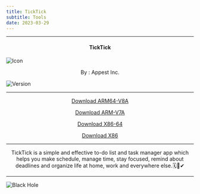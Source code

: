 ```yaml
---
title: TickTick
subtitle: Tools
date: 2023-03-29
---
```

---

<h4> <p align="center"> TickTick </p> </h4>

![Icon](https://rb.gy/pcfmj)

<p align="center"> By : Appest Inc. </p>

![Version](https://rb.gy/as413)

---

<p align ="center">
<a href="https://clk.asia/Kjulxi" class="btn btn-outline-success"> Download ARM64-V8A </a>
</p>

<p align ="center">
<a href="https://clk.asia/4horPh" class="btn btn-outline-success"> Download ARM-V7A </a>
</p>

<p align ="center">
<a href="https://clk.asia/DrCXzGIL" class="btn btn-outline-success"> Download X86-64 </a>
</p>

<p align ="center">
<a href="https://clk.asia/71zNC9Rx" class="btn btn-outline-success"> Download X86 </a>
</p>

---

<p align="center">
TickTick is a simple and effective to-do list and task manager app which helps you make schedule, manage time, stay focused, remind about deadlines and organize life at home, work and everywhere else.🗓🔔✔
</p>

---

![Black Hole](https://rb.gy/z0dyyw)
